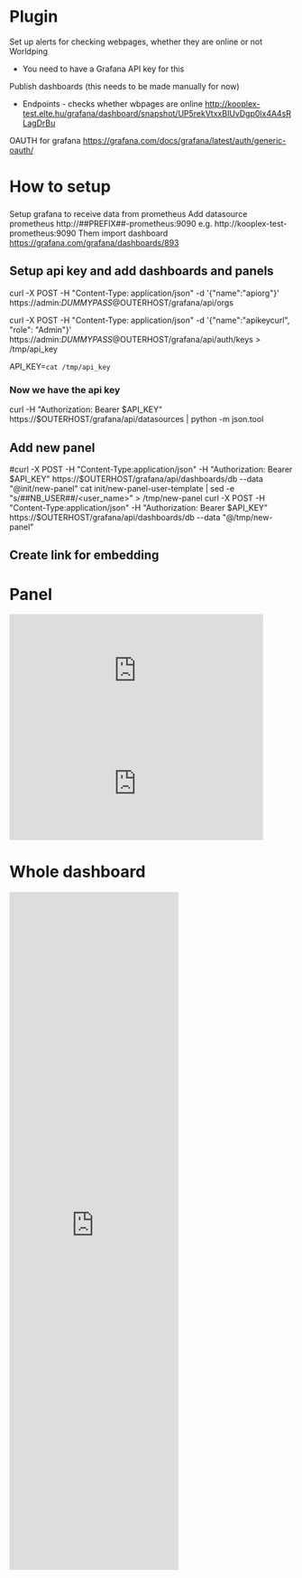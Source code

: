 # Plugin
Set up alerts for checking webpages, whether they are online or not
Worldping
* You need to have a Grafana API key for this

Publish dashboards (this needs to be made manually for now)
* Endpoints - checks whether wbpages are online
http://kooplex-test.elte.hu/grafana/dashboard/snapshot/UP5rekVtxxBIUvDgp0lx4A4sRLagDrBu

OAUTH for grafana
https://grafana.com/docs/grafana/latest/auth/generic-oauth/

# How to setup
###
Setup grafana to receive data from prometheus
Add datasource prometheus
http://##PREFIX##-prometheus:9090
e.g. http://kooplex-test-prometheus:9090
Them import dashboard
https://grafana.com/grafana/dashboards/893


## Setup api key and add dashboards and panels
curl -X POST -H "Content-Type: application/json" -d '{"name":"apiorg"}' https://admin:$DUMMYPASS@$OUTERHOST/grafana/api/orgs

curl -X POST -H "Content-Type: application/json" -d '{"name":"apikeycurl", "role": "Admin"}' https://admin:$DUMMYPASS@$OUTERHOST/grafana/api/auth/keys > /tmp/api_key

API_KEY=`cat /tmp/api_key`
### Now we have the api key
curl -H "Authorization: Bearer $API_KEY" https://$OUTERHOST/grafana/api/datasources | python -m json.tool


## Add new panel
#curl -X POST -H "Content-Type:application/json" -H "Authorization: Bearer $API_KEY" https://$OUTERHOST/grafana/api/dashboards/db --data "@init/new-panel"
cat init/new-panel-user-template | sed -e "s/##NB_USER##/<user_name>" > /tmp/new-panel
curl -X POST -H "Content-Type:application/json" -H "Authorization: Bearer $API_KEY" https://$OUTERHOST/grafana/api/dashboards/db --data "@/tmp/new-panel"

## Create link for embedding
# Panel
<iframe src="https://$OUTERHOST/grafana/d-solo/$DB_UID/$DB_TITLE?orgId=1&var-containergroup=All&var-interval=$__auto_interval_interval&var-server=&panelId=$PANEL_ID" width="450" height="200" frameborder="0"></iframe>
<iframe src="https://$OUTERHOST/grafana/d-solo/$DB_UID/$DB_TITLE?orgId=1&var-containergroup=All&var-interval=$__auto_interval_interval&var-server=&panelId=$PANEL_ID" width="450" height="200" frameborder="0"></iframe>

# Whole dashboard
<iframe src="https://$OUTERHOST/grafana/d/$DB_UID/$DB_TITLE?orgId=1&from=1598559391498&to=1598645791498&var-containergroup=All&var-interval=$__auto_interval_interval&var-server=" height="1200" frameborder="0"></iframe>


